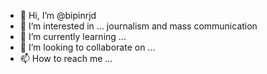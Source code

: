 - 👋 Hi, I’m @bipinrjd
- 👀 I’m interested in ... journalism and mass communication
- 🌱 I’m currently learning ...
- 💞️ I’m looking to collaborate on ...
- 📫 How to reach me ...

<!---
bipinrjd/bipinrjd is a ✨ special ✨ repository because its `README.md` (this file) appears on your GitHub profile.
You can click the Preview link to take a look at your changes.
--->
